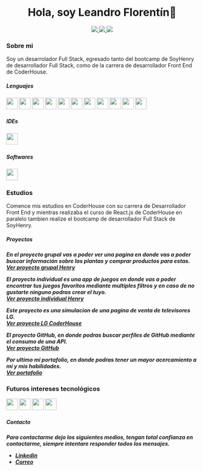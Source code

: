 <div id="header" align="center">
    <h1>Hola, soy Leandro Florentín👋</h1>
</div>
<p align="center">
<a href="https://www.linkedin.com/in/leandro-florentin/"><img src="https://img.shields.io/badge/LinkedIn-0077B5?style=for-the-badge&logo=linkedin&logoColor=white"/> </a>
<a href="https://www.codewars.com/users/Leandro5622"><img src="https://img.shields.io/badge/-CodeWars-121216?style=for-the-badge&logo=CodeWars&logoColor=red"/> </a>
<a href="mailto:leandro.florentin@hotmail.com"><img src="https://img.shields.io/badge/Gmail-D14836?style=for-the-badge&logo=gmail&logoColor=white"/> </a>
</p>
<div>
    <h3>Sobre mi</h3>
        <p>Soy un desarrolador Full Stack, egresado tanto del bootcamp de SoyHenry de desarrollador Full Stack, como de la carrera de desarrollador Front End de CoderHouse.</p>
</div>
<div>
    <h5>Lenguajes</h5>
    <img src="https://cdn-icons-png.flaticon.com/128/875/875209.png" width="30px" height="30px"/>
    <img src="https://cdn.icon-icons.com/icons2/2415/PNG/128/redux_original_logo_icon_146365.png" width="30px" height="30px"/>
        <img src="https://cdn-icons-png.flaticon.com/512/5968/5968292.png" width="30px" height="30px"/>
    <img src="https://cdn-icons-png.flaticon.com/128/919/919825.png" width="30px" height="30px"/>
    <img src="https://cdn.icon-icons.com/icons2/2415/PNG/128/postgresql_plain_wordmark_logo_icon_146390.png" width="30px" height="30px"/>
    <img src="https://cdn.icon-icons.com/icons2/2415/PNG/128/sequelize_original_logo_icon_146348.png" width="30px" height="30px"/>
        <img src="https://cdn-icons-png.flaticon.com/128/5968/5968358.png" width="30px" height="30px" />
    <img src="https://firebasestorage.googleapis.com/v0/b/pagina-lg-simulacion.appspot.com/o/maaterial.png?alt=media&token=5cdd4db1-808a-4943-b933-fc391f84a608" width="30px" height="30px"/>
        <img src="https://cdn-icons-png.flaticon.com/512/732/732190.png" width="30px" height="30px"/>
        <img src="https://cdn-icons-png.flaticon.com/512/3128/3128323.png" width="30px" height="30px"/>
        <img src="https://cdn-icons-png.flaticon.com/128/5968/5968672.png" width="30px" height="30px"/>
</div>
<h5>IDEs<h5>
<img src="https://cdn-icons-png.flaticon.com/128/906/906324.png" width="30px" height="30px"/>
<h5>Softwares</h5>
<img src="https://cdn.icon-icons.com/icons2/2107/PNG/128/file_type_git_icon_130581.png" width="30px" height="30px"/>
    
<h3>Estudios</h3>
    <p>Comence mis estudios en CoderHouse con su carrera de Desarrollador Front End y mientras realizaba el curso de React.js de CoderHouse en paralelo tambien realize el bootcamp de desarrollador Full Stack de SoyHenry.</p>

<h5>Proyectos<h5>
 
   <label>En el proyecto grupal vas a poder ver una pagina en donde vas a poder buscar información sobre las plantas y comprar productos para estas.</label></br>
    <a href="https://plantango.vercel.app/">Ver proyecto grupal Henry</a></br>
    
   <label>El proyecto individual es una app de juegos en donde vas a poder encontrar tus juegos favoritos mediante multiples filtros y en caso de no gustarte ninguno   podras crear el tuyo.</label></br>
   <a href="https://juegosapp.vercel.app/">Ver proyecto individual Henry</a></br>
   
   <label>Este proyecto es una simulacion de una pagina de venta de televisores LG.</label></br>
   <a href="https://proyecto-lg-ce75.vercel.app/">Ver proyecto LG CoderHouse</a></br>
   
   <label>El proyecto GitHub, en donde podras buscar perfiles de GitHub mediante el consumo de una API.</label></br>
   <a href="https://github-proyect-ten.vercel.app/">Ver proyecto GitHub</a></br>
   
   <label>Por ultimo mi portafolio, en donde podras tener un mayor acercamiento a mi y mis habilidades.</label></br>
   <a href="https://portafolio-leandro-florentin.vercel.app/">Ver portafolio</a>


<h3>Futuros intereses tecnológicos</h3>
<div>
    <img src="https://img.icons8.com/color/512/nestjs.png" width="30px" height="30px"/>
    <img src="https://cdn.icon-icons.com/icons2/2107/PNG/128/file_type_angular_icon_130754.png" width="30px" height="30px"/>
    <img src="https://cdn.icon-icons.com/icons2/2107/PNG/128/file_type_vue_icon_130078.png" width="30px" height="30px"/>
    <img src="https://cdn.icon-icons.com/icons2/2415/PNG/128/mongodb_original_wordmark_logo_icon_146425.png" width="30px" height="30px"/>
</div>

<h5>Contacto<h5>
<p>Para contactarme dejo los siguientes medios, tengan total confianza en contactarme, siempre intentare responder todos los mensajes.</p>

    
<ul>
   <li><a href="https://www.linkedin.com/in/leandro-florentin/">Linkedin</a></li>
   <li><a href="mailto:leandro.florentin@hotmail.com">Correo</a></li>
</ul>
